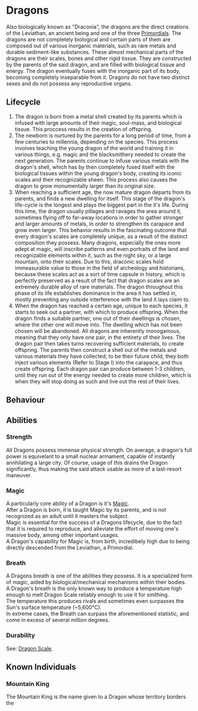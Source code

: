 # Dragons

Also biologically known as "Draconia", the dragons are the direct creations of the Leviathan, an ancient being and one of the three [Primordials](primordials.html).
The dragons are not completely biological and certain parts of them are composed out of various inorganic materials, such as rare metals and durable sediment-like substances.
These almost mechanical parts of the dragons are their scales, bones and other rigid tissue. They are constructed by the parents of the said dragon, and are filled with biological tissue and energy.
The dragon eventually fuses with the inorganic part of its body, becoming completely inseparable from it.
Dragons do not have two distinct sexes and do not possess any reproductive organs.

## Lifecycle

1. The dragon is born from a metal shell created by its parents which is infused with large amounts of their magic, soul-mass, and biological tissue. This proccess results in the creation of offspring.  
2. The newborn is nurtured by the parents for a long period of time, from a few centuries to millennia, depending on the species. This process involves teaching the young dragon of the world and training it in various things, e.g. magic and the blacksmithery needed to create the next generation. The parents continue to infuse various metals with the dragon's shell, which has by then completely fused itself with the biological tissues within the young dragon's body, creating its iconic scales and their recognizable sheen. This process also causes the dragon to grow monumentally larger than its original size.  
3. When reaching a sufficient age, the now mature dragon departs from its parents, and finds a new dwelling for itself. This stage of the dragon's life-cycle is the longest and plays the biggest part in the it's life. During this time, the dragon usually pillages and ravages the area around it, sometimes flying off to far-away locations in order to gather stronger and larger amounts of metals, in order to strengthen its carapace and grow even larger. This behavior results in the fascinating outcome that every dragon's scales are completely unique, as a result of the distinct composition they possess. Many dragons, especially the ones more adept at magic, will inscribe patterns and even portraits of the land and recognizable elements within it, such as the night sky, or a large mountain, onto their scales. Due to this, draconic scales hold immeasurable value to those in the field of archeology and historians, because these scales act as a sort of time capsule in history, which is perfectly preserved as a result of the fact that dragon scales are an extremely durable alloy of rare materials. The dragon throughout this phase of its life establishes dominance in the area it has settled in, mostly preventing any outside interference with the land it lays claim to.  
4. When the dragon has reached a certain age, unique to each species, it starts to seek out a partner, with which to produce offspring. When the dragon finds a suitable partner, one out of their dwellings is chosen, where the other one will move into. The dwelling which has not been chosen will be abandoned. All dragons are inherently monogamous, meaning that they only have one pair, in the entirety of their lives. The dragon pair then takes turns recovering sufficient materials, to create offspring. The parents then construct a shell out of the metals and various materials they have collected, to be their future child, they both inject various elements (Refer to Stage I) into the carapace, and thus create offspring. Each dragon pair can produce between 1-3 children, until they run out of the energy needed to create more children, which is when they will stop doing as such and live out the rest of their lives.

## Behaviour

## Abilities

### Strength

All Dragons possess immense physical strength. On average, a dragon's full power is equivelant to a small nuclear armament, capable of instantly annhilating a large city. Of course, usage of this drains the Dragon significantly, thus making the said attack usable as more of a last-resort maneuver.

### Magic

A particularly core ability of a Dragon is it's [Magic](../mechanics/magic.html).  
After a Dragon is born, it is taught Magic by its parents, and is not recognized as an adult until it masters the subject.  
Magic is essential for the success of a Dragons lifecycle, due to the fact that it is required to reproduce, and alleviate the effort of moving one's massive body, among other important usages.  
A Dragon's capability for Magic is, from birth, incredibely high due to being directly descended from the Leviathan, a Primordial.  

### Breath

A Dragons breath is one of the abilities they possess. It is a specialized form of magic, aided by biological/mechanical mechanisms within their bodies.  
A Dragon's breath is the only known way to produce a temperature high enough to melt Dragon Scale reliably enough to use it for smithing.  
The temperature this produces rivals and sometimes even surpasses the Sun's surface temperature (~5,600°C).  
In extreme cases, the Breath can surpass the aforementioned statistic, and come in excess of several million degrees.

### Durability

See: [Dragon Scale](../mechanics/materials.html#dragon-scale).

## Known Individuals

### Mountain King

The Mountain King is the name given to a Dragon whose territory borders the 
